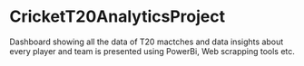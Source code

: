 # CricketT20AnalyticsProject
Dashboard showing all the data of T20 mactches and data insights about every player and team is presented using PowerBi, Web scrapping tools etc.
